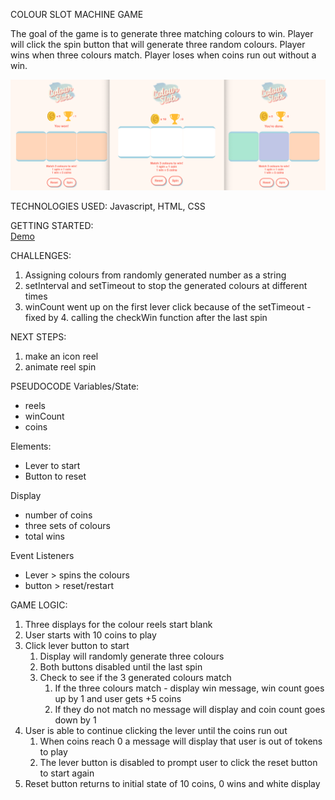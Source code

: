 COLOUR SLOT MACHINE GAME

The goal of the game is to generate three matching colours to win. Player will click the spin button that will generate three random colours. Player wins when three colours match. Player loses when coins run out without a win.

<img src="images/win-start-lose.png">

TECHNOLOGIES USED:
Javascript, HTML, CSS

GETTING STARTED:
<br>
<a href="https://joannewckam.github.io/Colour-Slots/">Demo</a>

CHALLENGES:

1. Assigning colours from randomly generated number as a string
2. setInterval and setTimeout to stop the generated colours at different times
3. winCount went up on the first lever click because of the setTimeout - fixed by 4. calling the checkWin function after the last spin

NEXT STEPS:

1. make an icon reel
2. animate reel spin

PSEUDOCODE
Variables/State:

- reels
- winCount
- coins

Elements:

- Lever to start
- Button to reset

Display

- number of coins
- three sets of colours
- total wins

Event Listeners

- Lever > spins the colours
- button > reset/restart

GAME LOGIC:

1. Three displays for the colour reels start blank
2. User starts with 10 coins to play
3. Click lever button to start
   1. Display will randomly generate three colours
   2. Both buttons disabled until the last spin
   3. Check to see if the 3 generated colours match
      1. If the three colours match - display win message, win count goes up by 1 and user gets +5 coins
      2. If they do not match no message will display and coin count goes down by 1
4. User is able to continue clicking the lever until the coins run out
   1. When coins reach 0 a message will display that user is out of tokens to play
   2. The lever button is disabled to prompt user to click the reset button to start again
5. Reset button returns to initial state of 10 coins, 0 wins and white display
